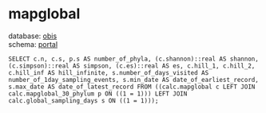 # mapglobal
database: [obis](../)  
schema: [portal](portal)  

    SELECT c.n, c.s, p.s AS number_of_phyla, (c.shannon)::real AS shannon, (c.simpson)::real AS simpson, (c.es)::real AS es, c.hill_1, c.hill_2, c.hill_inf AS hill_infinite, s.number_of_days_visited AS number_of_1day_sampling_events, s.min_date AS date_of_earliest_record, s.max_date AS date_of_latest_record FROM ((calc.mapglobal c LEFT JOIN calc.mapglobal_30_phylum p ON ((1 = 1))) LEFT JOIN calc.global_sampling_days s ON ((1 = 1)));